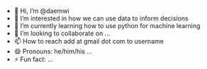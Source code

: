 - 👋 Hi, I’m @daemwi
- 👀 I’m interested in how we can use data to inform decisions
- 🌱 I’m currently learning how to use python for machine learning 
- 💞️ I’m looking to collaborate on ...
- 📫 How to reach add at gmail dot com to username
- 😄 Pronouns: he/him/his ...
- ⚡ Fun fact: ...

<!---
daemwi/daemwi is a ✨ special ✨ repository because its `README.md` (this file) appears on your GitHub profile.
You can click the Preview link to take a look at your changes.
--->

